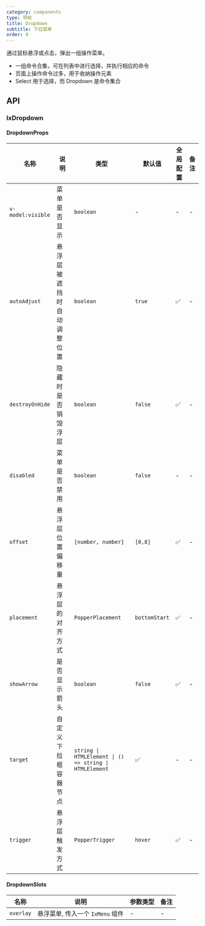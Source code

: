 ```yaml
---
category: components
type: 导航
title: Dropdown
subtitle: 下拉菜单
order: 0
---
```


通过鼠标悬浮或点击，弹出一组操作菜单。

- 一组命令合集，可在列表中进行选择，并执行相应的命令
- 页面上操作命令过多，用于收纳操作元素
- Select 用于选择，而 Dropdown 是命令集合

## API

### IxDropdown

#### DropdownProps

| 名称 | 说明 | 类型  | 默认值 | 全局配置 | 备注 |
| --- | --- | --- | --- | --- | --- |
| `v-model:visible` | 菜单是否显示 | `boolean` | - | - | - |
| `autoAdjust` | 悬浮层被遮挡时自动调整位置 | `boolean` | `true` | ✅ | - |
| `destroyOnHide` | 隐藏时是否销毁浮层 | `boolean` | `false` | ✅ | - |
| `disabled` | 菜单是否禁用 | `boolean` | `false` | - | - |
| `offset` | 悬浮层位置偏移量 | `[number, number]` | `[0,8]` | ✅ | - |
| `placement` | 悬浮层的对齐方式 | `PopperPlacement` | `bottomStart` | ✅ | - |
| `showArrow` | 是否显示箭头 | `boolean` | `false` | ✅ | - |
| `target` | 自定义下拉框容器节点 | `string \| HTMLElement \| () => string \| HTMLElement` | ✅ | - | - |
| `trigger` | 悬浮层触发方式 | `PopperTrigger` | `hover` | ✅ | - |

#### DropdownSlots

| 名称 | 说明 | 参数类型 | 备注 |
| --- | --- | --- | --- |
| `overlay` | 悬浮菜单, 传入一个 `IxMenu` 组件 | - | - |
